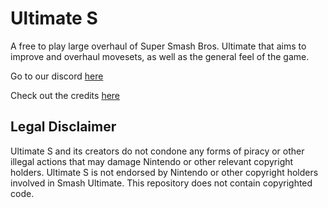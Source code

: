 # Ultimate S

A free to play large overhaul of Super Smash Bros. Ultimate that aims to improve and overhaul movesets, as well as the general feel of the game.


Go to our discord [here](https://discord.gg/YXaPzC5WGd)


Check out the credits [here](readme.txt)

## Legal Disclaimer
Ultimate S and its creators do not condone any forms of piracy or other illegal actions that may damage Nintendo or other relevant copyright holders.
Ultimate S is not endorsed by Nintendo or other copyright holders involved in Smash Ultimate. This repository does not contain copyrighted code.
